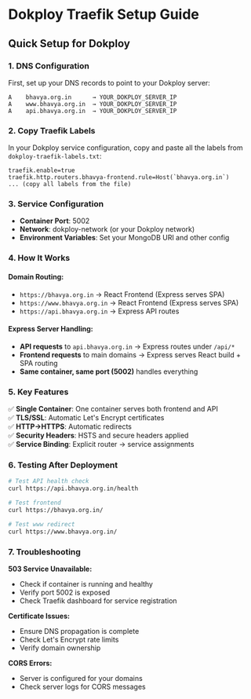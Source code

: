 # Dokploy Traefik Setup Guide

## Quick Setup for Dokploy

### 1. DNS Configuration

First, set up your DNS records to point to your Dokploy server:

```
A    bhavya.org.in      → YOUR_DOKPLOY_SERVER_IP
A    www.bhavya.org.in  → YOUR_DOKPLOY_SERVER_IP
A    api.bhavya.org.in  → YOUR_DOKPLOY_SERVER_IP
```

### 2. Copy Traefik Labels

In your Dokploy service configuration, copy and paste all the labels from `dokploy-traefik-labels.txt`:

```
traefik.enable=true
traefik.http.routers.bhavya-frontend.rule=Host(`bhavya.org.in`)
... (copy all labels from the file)
```

### 3. Service Configuration

- **Container Port**: 5002
- **Network**: dokploy-network (or your Dokploy network)
- **Environment Variables**: Set your MongoDB URI and other config

### 4. How It Works

#### Domain Routing:

- `https://bhavya.org.in` → React Frontend (Express serves SPA)
- `https://www.bhavya.org.in` → React Frontend (Express serves SPA)
- `https://api.bhavya.org.in` → Express API routes

#### Express Server Handling:

- **API requests** to `api.bhavya.org.in` → Express routes under `/api/*`
- **Frontend requests** to main domains → Express serves React build + SPA routing
- **Same container, same port (5002)** handles everything

### 5. Key Features

✅ **Single Container**: One container serves both frontend and API  
✅ **TLS/SSL**: Automatic Let's Encrypt certificates  
✅ **HTTP→HTTPS**: Automatic redirects  
✅ **Security Headers**: HSTS and secure headers applied  
✅ **Service Binding**: Explicit router → service assignments

### 6. Testing After Deployment

```bash
# Test API health check
curl https://api.bhavya.org.in/health

# Test frontend
curl https://bhavya.org.in/

# Test www redirect
curl https://www.bhavya.org.in/
```

### 7. Troubleshooting

**503 Service Unavailable:**

- Check if container is running and healthy
- Verify port 5002 is exposed
- Check Traefik dashboard for service registration

**Certificate Issues:**

- Ensure DNS propagation is complete
- Check Let's Encrypt rate limits
- Verify domain ownership

**CORS Errors:**

- Server is configured for your domains
- Check server logs for CORS messages
